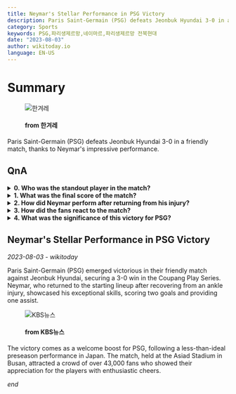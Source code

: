 ```yaml
---
title: Neymar's Stellar Performance in PSG Victory
description: Paris Saint-Germain (PSG) defeats Jeonbuk Hyundai 3-0 in a friendly match, thanks to Neymar's impressive performance.
category: Sports
keywords: PSG,파리생제르망,네이마르,파리생제르망 전북현대
date: "2023-08-03"
author: wikitoday.io
language: EN-US
---
```


# Summary

<figure>
    <img src="https://flexible.img.hani.co.kr/flexible/normal/900/658/imgdb/original/2023/0803/20230803503133.jpg" alt="한겨레" />
    <figcaption>
        <h4> from 한겨레</h4>
    </figcaption>
</figure>

Paris Saint-Germain (PSG) defeats Jeonbuk Hyundai 3-0 in a friendly match, thanks to Neymar's impressive performance.

## QnA


<details>
    <summary><b>0. Who was the standout player in the match?</b></summary>
    Neymar delivered a standout performance, scoring two goals and providing one assist for PSG.
</details>

<details>
    <summary><b>1. What was the final score of the match?</b></summary>
    PSG secured a 3-0 victory against Jeonbuk Hyundai.
</details>

<details>
    <summary><b>2. How did Neymar perform after returning from his injury?</b></summary>
    Neymar showed no signs of injury as he displayed his exceptional skills and contributed significantly to PSG's victory.
</details>

<details>
    <summary><b>3. How did the fans react to the match?</b></summary>
    The fans showed their appreciation for the players with lavish cheers and support throughout the match.
</details>

<details>
    <summary><b>4. What was the significance of this victory for PSG?</b></summary>
    The victory in this friendly match served as a welcome boost for PSG after a somewhat disappointing preseason.
</details>


## Neymar's Stellar Performance in PSG Victory

_2023-08-03 - wikitoday_

Paris Saint-Germain (PSG) emerged victorious in their friendly match against Jeonbuk Hyundai, securing a 3-0 win in the Coupang Play Series. Neymar, who returned to the starting lineup after recovering from an ankle injury, showcased his exceptional skills, scoring two goals and providing one assist.

<figure>
    <img src="http://news.kbs.co.kr/data/news/2023/08/03/20230803_rlKbuP.jpg" alt="KBS뉴스" />
    <figcaption>
        <h4> from KBS뉴스</h4>
    </figcaption>
</figure>

The victory comes as a welcome boost for PSG, following a less-than-ideal preseason performance in Japan. The match, held at the Asiad Stadium in Busan, attracted a crowd of over 43,000 fans who showed their appreciation for the players with enthusiastic cheers.

_end_
